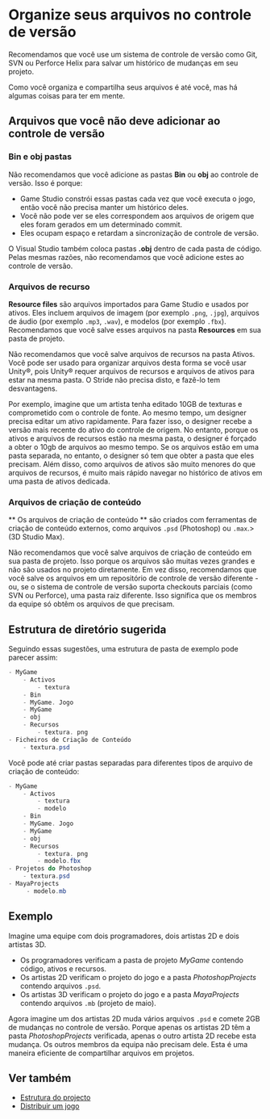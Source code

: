 # Organize seus arquivos no controle de versão

Recomendamos que você use um sistema de controle de versão como Git, SVN ou Perforce Helix para salvar um histórico de mudanças em seu projeto.

Como você organiza e compartilha seus arquivos é até você, mas há algumas coisas para ter em mente.

## Arquivos que você não deve adicionar ao controle de versão

### **Bin** e **obj** pastas

Não recomendamos que você adicione as pastas **Bin** ou **obj** ao controle de versão. Isso é porque:

* Game Studio constrói essas pastas cada vez que você executa o jogo, então você não precisa manter um histórico deles.
* Você não pode ver se eles correspondem aos arquivos de origem que eles foram gerados em um determinado commit.
* Eles ocupam espaço e retardam a sincronização de controle de versão.

O Visual Studio também coloca pastas **.obj** dentro de cada pasta de código. Pelas mesmas razões, não recomendamos que você adicione estes ao controle de versão.

### Arquivos de recurso

**Resource files** são arquivos importados para Game Studio e usados por ativos. Eles incluem arquivos de imagem (por exemplo `.png`, `.jpg`), arquivos de áudio (por exemplo `.mp3`, `.wav`), e modelos (por exemplo `.fbx`). Recomendamos que você salve esses arquivos na pasta **Resources** em sua pasta de projeto.

Não recomendamos que você salve arquivos de recursos na pasta Ativos. Você pode ser usado para organizar arquivos desta forma se você usar Unity®, pois Unity® requer arquivos de recursos e arquivos de ativos para estar na mesma pasta. O Stride não precisa disto, e fazê-lo tem desvantagens.

Por exemplo, imagine que um artista tenha editado 10GB de texturas e comprometido com o controle de fonte. Ao mesmo tempo, um designer precisa editar um ativo rapidamente. Para fazer isso, o designer recebe a versão mais recente do ativo do controle de origem. No entanto, porque os ativos e arquivos de recursos estão na mesma pasta, o designer é forçado a obter o 10gb de arquivos ao mesmo tempo. Se os arquivos estão em uma pasta separada, no entanto, o designer só tem que obter a pasta que eles precisam. Além disso, como arquivos de ativos são muito menores do que arquivos de recursos, é muito mais rápido navegar no histórico de ativos em uma pasta de ativos dedicada.

### Arquivos de criação de conteúdo

** Os arquivos de criação de conteúdo ** são criados com ferramentas de criação de conteúdo externos, como arquivos `.psd` (Photoshop) ou `.max`.> (3D Studio Max).

Não recomendamos que você salve arquivos de criação de conteúdo em sua pasta de projeto. Isso porque os arquivos são muitas vezes grandes e não são usados no projeto diretamente. Em vez disso, recomendamos que você salve os arquivos em um repositório de controle de versão diferente - ou, se o sistema de controle de versão suporta checkouts parciais (como SVN ou Perforce), uma pasta raiz diferente. Isso significa que os membros da equipe só obtêm os arquivos de que precisam.

## Estrutura de diretório sugerida

Seguindo essas sugestões, uma estrutura de pasta de exemplo pode parecer assim:

```cs
- MyGame
    - Activos
        - textura
    - Bin
    - MyGame. Jogo
    - MyGame
    - obj
    - Recursos
        - textura. png
- Ficheiros de Criação de Conteúdo
    - textura.psd
```

Você pode até criar pastas separadas para diferentes tipos de arquivo de criação de conteúdo:

```cs
- MyGame
    - Activos
        - textura
        - modelo
    - Bin
    - MyGame. Jogo
    - MyGame
    - obj
    - Recursos
        - textura. png
        - modelo.fbx
- Projetos do Photoshop
    - textura.psd
- MayaProjects
     - modelo.mb
```

## Exemplo

Imagine uma equipe com dois programadores, dois artistas 2D e dois artistas 3D.

* Os programadores verificam a pasta de projeto *MyGame* contendo código, ativos e recursos.
* Os artistas 2D verificam o projeto do jogo e a pasta *PhotoshopProjects* contendo arquivos `.psd`.
* Os artistas 3D verificam o projeto do jogo e a pasta *MayaProjects* contendo arquivos `.mb` (projeto de maio).

Agora imagine um dos artistas 2D muda vários arquivos `.psd` e comete 2GB de mudanças no controle de versão. Porque apenas os artistas 2D têm a pasta *PhotoshopProjects* verificada, apenas o outro artista 2D recebe esta mudança. Os outros membros da equipa não precisam dele. Esta é uma maneira eficiente de compartilhar arquivos em projetos.

## Ver também

* [Estrutura do projecto](project-structure.md)
* [Distribuir um jogo](distribute-a-game.md)